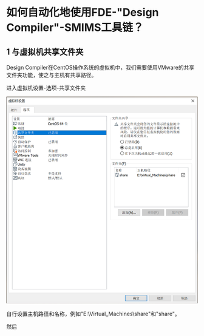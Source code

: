 # 如何自动化地使用FDE-"Design Compiler"-SMIMS工具链？

## 1 与虚拟机共享文件夹

Design Compiler在CentOS操作系统的虚拟机中，我们需要使用VMware的共享文件夹功能，使之与主机有共享路径。

进入虚拟机设置-选项-共享文件夹

![](2020-10-29-19-01-31.png)

自行设置主机路径和名称，例如"E:\Virtual_Machines\share"和"share"。

然后
